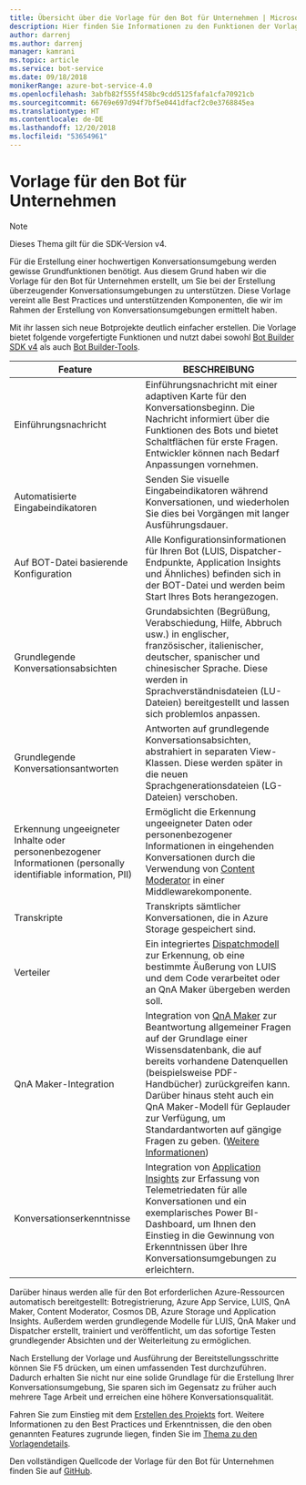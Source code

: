 ```yaml
---
title: Übersicht über die Vorlage für den Bot für Unternehmen | Microsoft-Dokumentation
description: Hier finden Sie Informationen zu den Funktionen der Vorlage für den Bot für Unternehmen.
author: darrenj
ms.author: darrenj
manager: kamrani
ms.topic: article
ms.service: bot-service
ms.date: 09/18/2018
monikerRange: azure-bot-service-4.0
ms.openlocfilehash: 3abfb82f555f458bc9cdd5125fafa1cfa70921cb
ms.sourcegitcommit: 66769e697d94f7bf5e0441dfacf2c0e3768845ea
ms.translationtype: HT
ms.contentlocale: de-DE
ms.lasthandoff: 12/20/2018
ms.locfileid: "53654961"
---
```

# <a name="enterprise-bot-template"></a>Vorlage für den Bot für Unternehmen 

> [!NOTE]
> Dieses Thema gilt für die SDK-Version v4. 

Für die Erstellung einer hochwertigen Konversationsumgebung werden gewisse Grundfunktionen benötigt. Aus diesem Grund haben wir die Vorlage für den Bot für Unternehmen erstellt, um Sie bei der Erstellung überzeugender Konversationsumgebungen zu unterstützen. Diese Vorlage vereint alle Best Practices und unterstützenden Komponenten, die wir im Rahmen der Erstellung von Konversationsumgebungen ermittelt haben. 

Mit ihr lassen sich neue Botprojekte deutlich einfacher erstellen. Die Vorlage bietet folgende vorgefertigte Funktionen und nutzt dabei sowohl [Bot Builder SDK v4](https://github.com/Microsoft/botbuilder) als auch [Bot Builder-Tools](https://github.com/Microsoft/botbuilder-tools).

Feature | BESCHREIBUNG |
------------ | -------------
Einführungsnachricht | Einführungsnachricht mit einer adaptiven Karte für den Konversationsbeginn. Die Nachricht informiert über die Funktionen des Bots und bietet Schaltflächen für erste Fragen. Entwickler können nach Bedarf Anpassungen vornehmen.
Automatisierte Eingabeindikatoren  | Senden Sie visuelle Eingabeindikatoren während Konversationen, und wiederholen Sie dies bei Vorgängen mit langer Ausführungsdauer.
Auf BOT-Datei basierende Konfiguration | Alle Konfigurationsinformationen für Ihren Bot (LUIS, Dispatcher-Endpunkte, Application Insights und Ähnliches) befinden sich in der BOT-Datei und werden beim Start Ihres Bots herangezogen.
Grundlegende Konversationsabsichten  | Grundabsichten (Begrüßung, Verabschiedung, Hilfe, Abbruch usw.) in englischer, französischer, italienischer, deutscher, spanischer und chinesischer Sprache. Diese werden in Sprachverständnisdateien (LU-Dateien) bereitgestellt und lassen sich problemlos anpassen.
Grundlegende Konversationsantworten  | Antworten auf grundlegende Konversationsabsichten, abstrahiert in separaten View-Klassen. Diese werden später in die neuen Sprachgenerationsdateien (LG-Dateien) verschoben.
Erkennung ungeeigneter Inhalte oder personenbezogener Informationen (personally identifiable information, PII)  |Ermöglicht die Erkennung ungeeigneter Daten oder personenbezogener Informationen in eingehenden Konversationen durch die Verwendung von [Content Moderator](https://azure.microsoft.com/en-us/services/cognitive-services/content-moderator/) in einer Middlewarekomponente.
Transkripte  | Transkripts sämtlicher Konversationen, die in Azure Storage gespeichert sind.
Verteiler | Ein integriertes [Dispatchmodell](https://docs.microsoft.com/en-us/azure/bot-service/bot-builder-tutorial-dispatch?view=azure-bot-service-4.0&tabs=csaddref%2Ccsbotconfig) zur Erkennung, ob eine bestimmte Äußerung von LUIS und dem Code verarbeitet oder an QnA Maker übergeben werden soll.
QnA Maker-Integration  | Integration von [QnA Maker](https://www.qnamaker.ai) zur Beantwortung allgemeiner Fragen auf der Grundlage einer Wissensdatenbank, die auf bereits vorhandene Datenquellen (beispielsweise PDF-Handbücher) zurückgreifen kann. Darüber hinaus steht auch ein QnA Maker-Modell für Geplauder zur Verfügung, um Standardantworten auf gängige Fragen zu geben. ([Weitere Informationen](https://docs.microsoft.com/en-us/azure/cognitive-services/qnamaker/how-to/chit-chat-knowledge-base))
Konversationserkenntnisse  | Integration von [Application Insights](https://azure.microsoft.com/en-gb/services/application-insights/) zur Erfassung von Telemetriedaten für alle Konversationen und ein exemplarisches Power BI-Dashboard, um Ihnen den Einstieg in die Gewinnung von Erkenntnissen über Ihre Konversationsumgebungen zu erleichtern.

Darüber hinaus werden alle für den Bot erforderlichen Azure-Ressourcen automatisch bereitgestellt: Botregistrierung, Azure App Service, LUIS, QnA Maker, Content Moderator, Cosmos DB, Azure Storage und Application Insights. Außerdem werden grundlegende Modelle für LUIS, QnA Maker und Dispatcher erstellt, trainiert und veröffentlicht, um das sofortige Testen grundlegender Absichten und der Weiterleitung zu ermöglichen.

Nach Erstellung der Vorlage und Ausführung der Bereitstellungsschritte können Sie F5 drücken, um einen umfassenden Test durchzuführen. Dadurch erhalten Sie nicht nur eine solide Grundlage für die Erstellung Ihrer Konversationsumgebung, Sie sparen sich im Gegensatz zu früher auch mehrere Tage Arbeit und erreichen eine höhere Konversationsqualität.

Fahren Sie zum Einstieg mit dem [Erstellen des Projekts](bot-builder-enterprise-template-create-project.md) fort. Weitere Informationen zu den Best Practices und Erkenntnissen, die den oben genannten Features zugrunde liegen, finden Sie im [Thema zu den Vorlagendetails](bot-builder-enterprise-template-overview-detail.md). 

Den vollständigen Quellcode der Vorlage für den Bot für Unternehmen finden Sie auf [GitHub](https://github.com/Microsoft/AI/tree/master/templates/Enterprise-Template).
